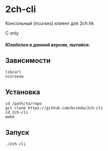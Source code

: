 # 2ch-cli
Консольный (ncurses) клиент для 2ch.hk

C only

##### Юзабелен в данной версии, пытайся.

## Зависимости
```
libcurl
ncursesw
```
## Установка
```
cd /path/to/repo
git clone https://github.com/bcskda/2ch-cli
cd 2ch-cli
make
```
## Запуск
```
./2ch-cli
```
